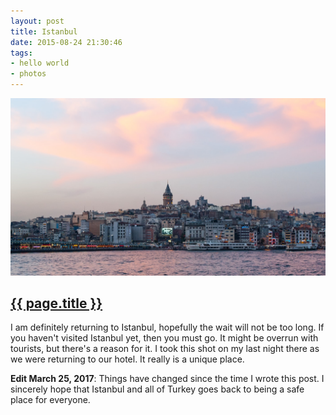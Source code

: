 ```yaml
---
layout: post
title: Istanbul
date: 2015-08-24 21:30:46
tags:
- hello world
- photos
---
```

<img class="center-block img-fluid lazyload" src="/assets/images/150824/istanbul.jpg" alt="Galata Bridge">

<h2 class="article-title">
  <a href="{{ page.url | prepend: site.baseurl }}">{{ page.title }}</a>
</h2>

I am definitely returning to Istanbul, hopefully the wait will not be too long. If you haven't visited Istanbul yet, then you must go. It might be overrun with tourists, but there's a reason for it. I took this shot on my last night there as we were returning to our hotel. It really is a unique place.

**Edit March 25, 2017**: Things have changed since the time I wrote this post. I sincerely hope that Istanbul and all of Turkey goes back to being a safe place for everyone.